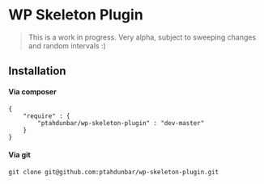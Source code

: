 # WP Skeleton Plugin

> This is a work in progress. Very alpha, subject to sweeping changes and random intervals :)

## Installation

#### Via composer

```
{
    "require" : {
        "ptahdunbar/wp-skeleton-plugin" : "dev-master"
    }
}
```

#### Via git

```
git clone git@github.com:ptahdunbar/wp-skeleton-plugin.git
```